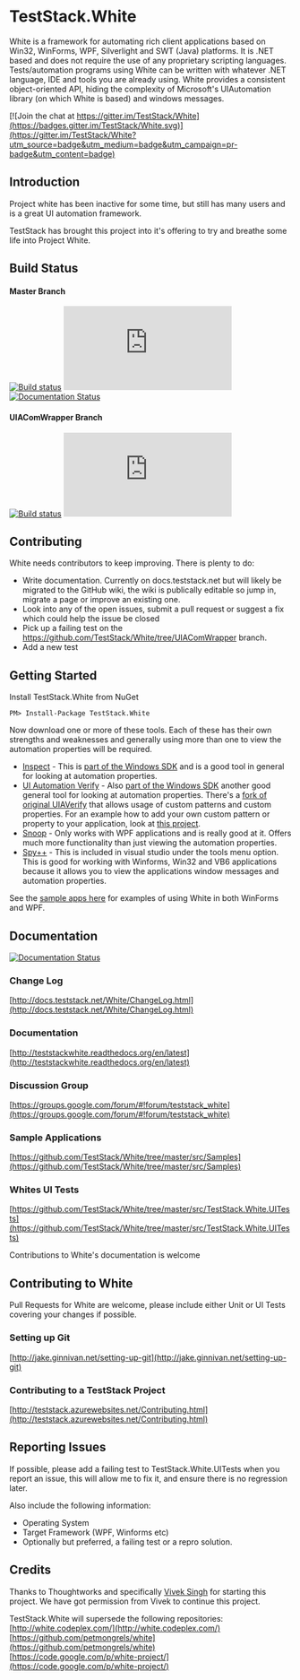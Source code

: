 # TestStack.White

White is a framework for automating rich client applications based on Win32, WinForms, WPF, Silverlight and SWT (Java) platforms. It is .NET based and does not require the use of any proprietary scripting languages. Tests/automation programs using White can be written with whatever .NET language, IDE and tools you are already using. White provides a consistent object-oriented API, hiding the complexity of Microsoft's UIAutomation library (on which White is based) and windows messages. 

[![Join the chat at https://gitter.im/TestStack/White](https://badges.gitter.im/TestStack/White.svg)](https://gitter.im/TestStack/White?utm_source=badge&utm_medium=badge&utm_campaign=pr-badge&utm_content=badge)

## Introduction
Project white has been inactive for some time, but still has many users and is a great UI automation framework.

TestStack has brought this project into it's offering to try and breathe some life into Project White. 

## Build Status
#### Master Branch
[![Build status](https://ci.appveyor.com/api/projects/status/3nq9oblpevt0uu0l/branch/master?svg=true)](https://ci.appveyor.com/project/RomanBaeriswyl/white-9yaco/branch/master)
[![Test status](http://flauschig.ch/batch.php?type=tests&account=RomanBaeriswyl&slug=white-9yaco&branch=master)](https://ci.appveyor.com/project/RomanBaeriswyl/white-9yaco/branch/master)
[![Documentation Status](https://readthedocs.org/projects/teststackwhite/badge/?version=latest)](http://teststackwhite.readthedocs.org/en/latest/?badge=latest)

#### UIAComWrapper Branch
[![Build status](https://ci.appveyor.com/api/projects/status/3nq9oblpevt0uu0l/branch/UIAComWrapper?svg=true)](https://ci.appveyor.com/project/RomanBaeriswyl/white-9yaco/branch/UIAComWrapper)
[![Test status](http://flauschig.ch/batch.php?type=tests&account=RomanBaeriswyl&slug=white-9yaco&branch=UIAComWrapper)](https://ci.appveyor.com/project/RomanBaeriswyl/white-9yaco/branch/UIAComWrapper)

## Contributing
White needs contributors to keep improving. There is plenty to do:

 - Write documentation. Currently on docs.teststack.net but will likely be migrated to the GitHub wiki, the wiki is publically editable so jump in, migrate a page or improve an existing one.
 - Look into any of the open issues, submit a pull request or suggest a fix which could help the issue be closed
 - Pick up a failing test on the https://github.com/TestStack/White/tree/UIAComWrapper branch. 
 - Add a new test

## Getting Started
Install TestStack.White from NuGet

    PM> Install-Package TestStack.White

Now download one or more of these tools. Each of these has their own strengths and weaknesses and generally using more than one to view the automation properties will be required.

- [Inspect][inspect_download] - This is [part of the Windows SDK][inspect_windows_sdk] and is a good tool in general for looking at automation properties.
- [UI Automation Verify][uiaverify_download] - Also [part of the Windows SDK][uiaverify_windows_sdk] another good general tool for looking at automation properties. There's a [fork of original UIAVerify][uia_verify_teststack_fork] that allows usage of custom patterns and custom properties. For an example how to add your own custom pattern or property to your application, look at [this project][custom_uia_patterns].
- [Snoop][snoop_download] - Only works with WPF applications and is really good at it. Offers much more functionality than just viewing the automation properties.
- [Spy++][Spy++] - This is included in visual studio under the tools menu option. This is good for working with Winforms, Win32 and VB6 applications because it allows you to view the applications window messages and automation properties.

See the [sample apps here](https://github.com/TestStack/White/tree/master/src/Samples) for examples of using White in both WinForms and WPF.

[inspect_download]: http://msdn.microsoft.com/en-US/windows/desktop/bg162891
[inspect_windows_sdk]: https://msdn.microsoft.com/en-us/library/windows/desktop/dd318521(v=vs.85).aspx

[uiaverify_download]: http://msdn.microsoft.com/en-US/windows/desktop/bg162891
[uiaverify_windows_sdk]: http://msdn.microsoft.com/en-us/library/windows/desktop/hh920986(v=vs.85).aspx
[uia_verify_teststack_fork]: https://github.com/TestStack/UIAVerify

[custom_uia_patterns]: https://github.com/TestStack/uia-custom-pattern-managed

[snoop_download]: https://snoopwpf.codeplex.com/

[spy++]: https://msdn.microsoft.com/en-us/library/aa264396(v=vs.60).aspx

Documentation
-----------------
[![Documentation Status](https://readthedocs.org/projects/teststackwhite/badge/?version=latest)](http://teststackwhite.readthedocs.org/en/latest/?badge=latest)

### Change Log
[http://docs.teststack.net/White/ChangeLog.html](http://docs.teststack.net/White/ChangeLog.html)

### Documentation
[http://teststackwhite.readthedocs.org/en/latest](http://teststackwhite.readthedocs.org/en/latest)

### Discussion Group
[https://groups.google.com/forum/#!forum/teststack_white](https://groups.google.com/forum/#!forum/teststack_white)

### Sample Applications
[https://github.com/TestStack/White/tree/master/src/Samples](https://github.com/TestStack/White/tree/master/src/Samples)

### Whites UI Tests
[https://github.com/TestStack/White/tree/master/src/TestStack.White.UITests](https://github.com/TestStack/White/tree/master/src/TestStack.White.UITests)

Contributions to White's documentation is welcome

## Contributing to White
Pull Requests for White are welcome, please include either Unit or UI Tests covering your changes if possible. 

### Setting up Git
[http://jake.ginnivan.net/setting-up-git](http://jake.ginnivan.net/setting-up-git)

### Contributing to a TestStack Project
[http://teststack.azurewebsites.net/Contributing.html](http://teststack.azurewebsites.net/Contributing.html)

## Reporting Issues
If possible, please add a failing test to TestStack.White.UITests when you report an issue, this will allow me to fix it, and ensure there is no regression later.

Also include the following information:

 - Operating System
 - Target Framework (WPF, Winforms etc)
 - Optionally but preferred, a failing test or a repro solution.

## Credits
Thanks to Thoughtworks and specifically [Vivek Singh](https://github.com/petmongrels) for starting this project. We have got permission from Vivek to continue this project.

TestStack.White will supersede the following repositories:  
[http://white.codeplex.com/](http://white.codeplex.com/)  
[https://github.com/petmongrels/white](https://github.com/petmongrels/white)  
[https://code.google.com/p/white-project/](https://code.google.com/p/white-project/)
